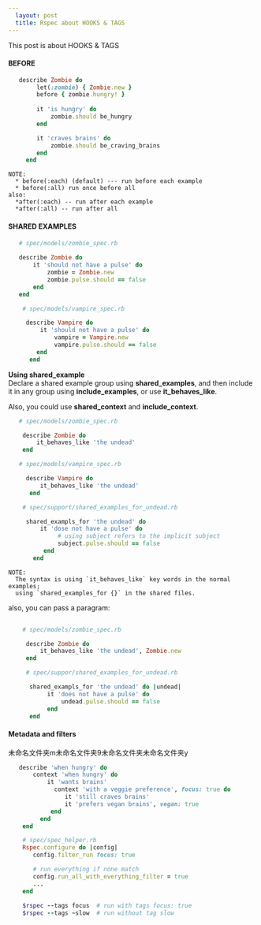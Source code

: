 ```yaml
---
  layout: post
  title: Rspec about HOOKS & TAGS
---
```


This post is about HOOKS & TAGS

<!--more-->

#### BEFORE

```ruby
   describe Zombie do
        let(:zombie) { Zombie.new }
        before { zombie.hungry! }
      
        it 'is hungry' do
            zombie.should be_hungry
        end

        it 'craves brains' do
            zombie.should be_craving_brains
        end
     end
```

    
    NOTE:
      * before(:each) (default) --- run before each example
      * before(:all) run once before all
    also:
      *after(:each) -- run after each example
      *after(:all) -- run after all


#### SHARED EXAMPLES

```ruby
   # spec/models/zombie_spec.rb
   
   describe Zombie do
       it 'should not have a pulse' do
           zombie = Zombie.new
           zombie.pulse.should == false
       end
   end

    # spec/models/vampire_spec.rb

     describe Vampire do
         it 'should not have a pulse' do
             vampire = Vampire.new
             vampire.pulse.should == false
        end
      end

```

**Using shared_example**  
Declare a shared example group using **shared_examples**, and then include it in any group using **include_examples**, or use **it_behaves_like**.

Also, you could use **shared_context** and **include_context**.


```ruby
   # spec/models/zombie_spec.rb

    describe Zombie do
        it_behaves_like 'the undead'
    end

   # spec/models/vampire_spec.rb

     describe Vampire do
         it_behaves_like 'the undead'
      end

    # spec/support/shared_examples_for_undead.rb

     shared_exampls_for 'the undead' do
         it 'dose not have a pulse' do
              # using subject refers to the implicit subject
              subject.pulse.should == false
          end
       end
```

    
    NOTE:
      The syntax is using `it_behaves_like` key words in the normal examples;     
      using `shared_examples_for {}` in the shared files.
    
 
also, you can pass a paragram:

```ruby
     
    # spec/models/zombie_spec.rb

     describe Zombie do
         it_behaves_like 'the undead', Zombie.new
     end

     # spec/suppor/shared_examples_for_undead.rb

      shared_exampls_for 'the undead' do |undead|
           it 'does not have a pulse' do
               undead.pulse.should == false
           end
      end
```

#### Metadata and filters
未命名文件夹m未命名文件夹9未命名文件夹未命名文件夹y

```ruby
   describe 'when hungry' do
       context 'when hungry' do
           it 'wants brains'
             context 'with a veggie preference', focus: true do
                it 'still craves brains'
                it 'prefers vegan brains', vegan: true
            end
         end
    end

    # spec/spec_helper.rb
    Rspec.configure do |config|
       config.filter_run focus: true

       # run everything if none match
       config.run_all_with_everything_filter = true
       ...
    end
    
    $rspec --tags focus  # run with tags focus: true
    $rspec --tags ~slow  # run without tag slow
```    









  
    



 
   
